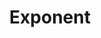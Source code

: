 ---
title:         "Exponent"
description:   "A podcast about tech and society, hosted by Ben Thompson and James Allworth."
url-thumbnail: "http://exponent.fm/wp-content/uploads/2014/02/Exponent.jpg"
url-rss:       "http://exponent.fm/feed/"
url-web:       "http://exponent.fm/"
url-itunes:    "https://itunes.apple.com/us/podcast/exponent/id826420969?mt=2&uo=4"
---